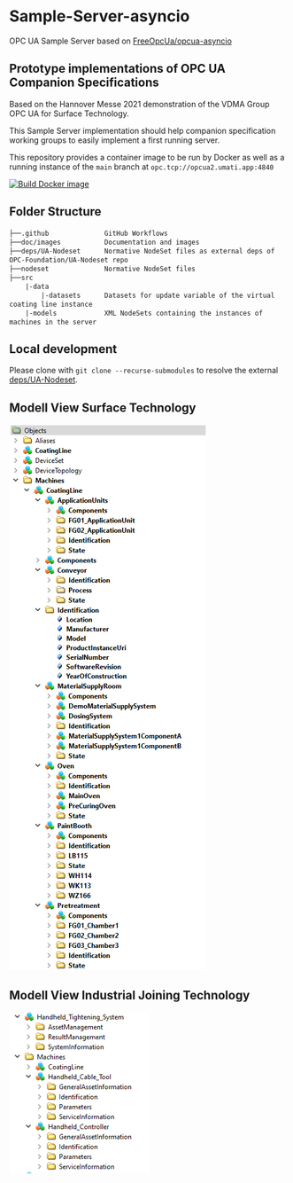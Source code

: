 # Sample-Server-asyncio

OPC UA Sample Server based on [FreeOpcUa/opcua-asyncio](https://github.com/FreeOpcUa/opcua-asyncio)

## Prototype implementations of OPC UA Companion Specifications

Based on the Hannover Messe 2021 demonstration of the VDMA Group OPC UA for Surface Technology.

This Sample Server implementation should help companion specification working groups to easily implement a first running server.

This repository provides a container image to be run by Docker as well as a running instance of the `main` branch at `opc.tcp://opcua2.umati.app:4840`

[![Build Docker image](https://github.com/umati/Sample-Server-asyncio/actions/workflows/Dockerbuild.yml/badge.svg)](https://github.com/umati/Sample-Server-asyncio/actions/workflows/Dockerbuild.yml)

## Folder Structure

```text
├──.github              GitHub Workflows
├──doc/images           Documentation and images
├──deps/UA-Nodeset      Normative NodeSet files as external deps of OPC-Foundation/UA-Nodeset repo
├──nodeset              Normative NodeSet files
├──src
    |-data
        |-datasets      Datasets for update variable of the virtual coating line instance
    |-models            XML NodeSets containing the instances of machines in the server
```

## Local development

Please clone with `git clone --recurse-submodules` to resolve the external [deps/UA-Nodeset](https://github.com/OPCFoundation/UA-Nodeset).

## Modell View Surface Technology

![Modell-View ](doc/images/Model-View-ST.png)

## Modell View Industrial Joining Technology

![Modell-View ](doc/images/Model-View-IJT.png)

